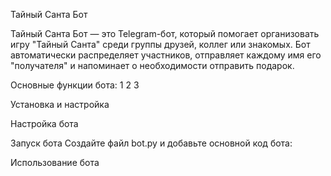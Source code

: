 Тайный Санта Бот

Тайный Санта Бот — это Telegram-бот, который помогает организовать игру "Тайный Санта" среди группы друзей, коллег или знакомых. Бот автоматически распределяет участников, отправляет каждому имя его "получателя" и напоминает о необходимости отправить подарок.

Основные функции бота:
1
2
3

Установка и настройка

Настройка бота

Запуск бота
Создайте файл bot.py и добавьте основной код бота:

Использование бота

